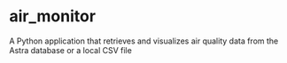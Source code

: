 # air_monitor
A Python application that retrieves and visualizes air quality data from the Astra database or a local CSV file

